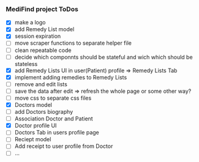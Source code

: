 ### MediFind project ToDos

- [x] make a logo
- [x] add Remedy List model
- [x] session expiration
- [ ] move scraper functions to separate helper file
- [ ] clean repeatable code
- [ ] decide which componnts should be stateful and wich which should be stateless
- [x] add Remedy Lists UI in user(Patient) profile => Remedy Lists Tab
- [x] implement adding remedies to Remedy Lists
- [ ] remove and edit lists
- [ ] save the data after edit => refresh the whole page or some other way?
- [ ] move css to separate css files
- [x] Doctors model
- [ ] add Doctors biography 
- [ ] Association Doctor and Patient
- [x] Doctor profile UI 
- [ ] Doctors Tab in users profile page
- [ ] Reciept model
- [ ] Add receipt to user profile from Doctor
- [ ] ...